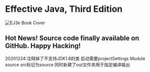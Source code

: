 # Effective Java, Third Edition
![EJ3e Book Cover](https://www.pearsonhighered.com/assets/bigcovers/0/1/3/4/0134685997.jpg)
## Hot News! Source code finally available on GitHub. Happy Hacking!

20201224:注释掉了不支持JDK1.8的类 
启动需要projectSettings Module source src标记为source
同时新建了out文件夹用于指定编译输出
